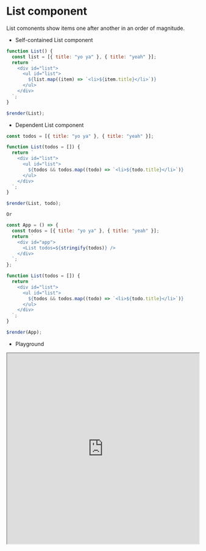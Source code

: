 # List component

List comonents show items one after another in an order of magnitude.

- Self-contained List component

```js
function List() {
  const list = [{ title: "yo ya" }, { title: "yeah" }];
  return `
    <div id="list">
      <ul id="list">
        ${list.map((item) => `<li>${item.title}</li>`)}
      </ul>
    </div>
  `;
}

$render(List);
```

- Dependent List component

```js
const todos = [{ title: "yo ya" }, { title: "yeah" }];

function List(todos = []) {
  return `
    <div id="list">
      <ul id="list">
        ${todos && todos.map((todo) => `<li>${todo.title}</li>`)}
      </ul>
    </div>
  `;
}

$render(List, todo);
```

`Or`

```js
const App = () => {
  const todos = [{ title: "yo ya" }, { title: "yeah" }];
  return `
    <div id="app">
      <List todos=${stringify(todos)} />
    </div>
  `;
};

function List(todos = []) {
  return `
    <div id="list">
      <ul id="list">
        ${todos && todos.map((todo) => `<li>${todo.title}</li>`)}
      </ul>
    </div>
  `;
}

$render(App);
```

- Playground

<iframe src="https://codesandbox.io/embed/53p99h?view=Editor+%2B+Preview&module=%2Findex.html"
     width="100%" 
     height="500px"
     allow="accelerometer; ambient-light-sensor; camera; encrypted-media; geolocation; gyroscope; hid; microphone; midi; payment; usb; vr; xr-spatial-tracking"
     sandbox="allow-forms allow-modals allow-popups allow-presentation allow-same-origin allow-scripts"
   ></iframe>
